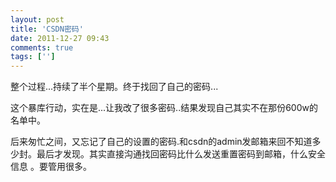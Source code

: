 ```yaml
---
layout: post
title: 'CSDN密码'
date: 2011-12-27 09:43
comments: true
tags: ['']
---
```


整个过程...持续了半个星期。终于找回了自己的密码...

这个暴库行动，实在是...让我改了很多密码..结果发现自己其实不在那份600w的名单中。

后来匆忙之间，又忘记了自己的设置的密码.和csdn的admin发邮箱来回不知道多少封。最后才发现。其实直接沟通找回密码比什么发送重置密码到邮箱，什么安全信息
。要管用很多。  

